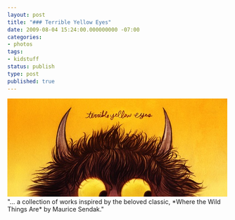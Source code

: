 ```yaml
---
layout: post
title: "### Terrible Yellow Eyes"
date: 2009-08-04 15:24:00.000000000 -07:00
categories:
- photos
tags:
- kidstuff
status: publish
type: post
published: true
---
```

<div class="figure">
<img src="/assets/F0ca4HZtJqz3h1mh3Q5OdM8po1_500.jpg" alt="" />
		        </div>
"... a collection of works inspired by the beloved classic, *Where the Wild Things Are* by Maurice Sendak."
